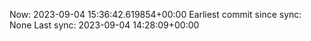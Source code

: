 Now: 2023-09-04 15:36:42.619854+00:00 Earliest commit since sync: None Last sync: 2023-09-04 14:28:09+00:00
